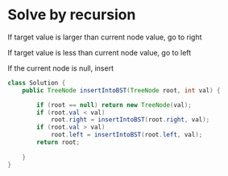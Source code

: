 <h1>Solve by recursion</h1>

<p>If target value is larger than current node value, go to right</p>
<p>If target value is less than current node value, go to left</p>
<p>If the current node is null, insert</p>

```java
class Solution {
    public TreeNode insertIntoBST(TreeNode root, int val) {

        if (root == null) return new TreeNode(val);
        if (root.val < val) 
            root.right = insertIntoBST(root.right, val);
        if (root.val > val) 
            root.left = insertIntoBST(root.left, val);
        return root;
        
    }
}
```

